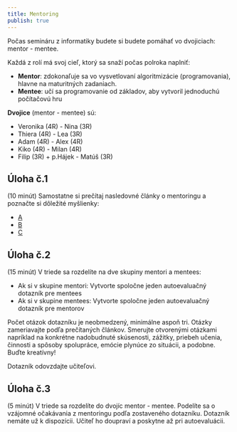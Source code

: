 ```yaml
---
title: Mentoring
publish: true
---
```


Počas semináru z informatiky budete si budete pomáhať vo dvojiciach: mentor - mentee.

Každá z rolí má svoj cieľ, ktorý sa snaží počas polroka naplniť:

- **Mentor**: zdokonaľuje sa vo vysvetlovaní algoritmizácie (programovania), hlavne na maturitných zadaniach.
- **Mentee**: učí sa programovanie od základov, aby vytvoril jednoduchú počítačovú hru

**Dvojice** (mentor - mentee) sú:

- Veronika (4R) - Nina (3R)
- Thiera (4R) - Lea (3R)
- Adam (4R) - Alex (4R)
- Kiko (4R) - Milan (4R)
- Filip (3R) + p.Hájek - Matúš (3R)

## Úloha č.1
(10 minút) Samostatne si prečítaj nasledovné články o mentoringu a poznačte si dôležité myšlienky:

- [A](https://showyourtalent.sk/blog/mentor-mentoring-a-mentee-aky-je-medzi-nimi-vztah/)
- [B](https://growni.sk/blog/mentoring-kluc-k-rozvoju)
- [C](https://eures.europa.eu/ten-things-every-good-mentor-should-do-2023-03-08_sk)

## Úloha č.2
(15 minút) V triede sa rozdelíte na dve skupiny mentori a mentees:

- Ak si v skupine mentori: Vytvorte spoločne jeden autoevaluačný dotazník pre mentees
- Ak si v skupine mentees: Vytvorte spoločne jeden autoevaluačný dotazník pre mentorov

Počet otázok dotazníku je neobmedzený, minimálne aspoň tri. Otázky zameriavajte podľa prečítaných článkov. Smerujte otvorenými otázkami napríklad na konkrétne nadobudnuté skúsenosti, zážitky, priebeh učenia, činnosti a spôsoby spolupráce, emócie plynúce zo situácii, a podobne. Buďte kreatívny!

Dotazník odovzdajte učiteľovi.

## Úloha č.3
(5 minút) V triede sa rozdelíte do dvojíc mentor - mentee. Podelíte sa o vzájomné očakávania z mentoringu podľa zostaveného dotazníku. Dotazník nemáte už k dispozícii. Učiteľ ho doupraví a poskytne až pri autoevaluácii.


